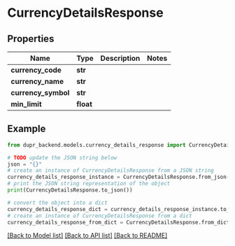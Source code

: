 # CurrencyDetailsResponse


## Properties

Name | Type | Description | Notes
------------ | ------------- | ------------- | -------------
**currency_code** | **str** |  | 
**currency_name** | **str** |  | 
**currency_symbol** | **str** |  | 
**min_limit** | **float** |  | 

## Example

```python
from dupr_backend.models.currency_details_response import CurrencyDetailsResponse

# TODO update the JSON string below
json = "{}"
# create an instance of CurrencyDetailsResponse from a JSON string
currency_details_response_instance = CurrencyDetailsResponse.from_json(json)
# print the JSON string representation of the object
print(CurrencyDetailsResponse.to_json())

# convert the object into a dict
currency_details_response_dict = currency_details_response_instance.to_dict()
# create an instance of CurrencyDetailsResponse from a dict
currency_details_response_from_dict = CurrencyDetailsResponse.from_dict(currency_details_response_dict)
```
[[Back to Model list]](../README.md#documentation-for-models) [[Back to API list]](../README.md#documentation-for-api-endpoints) [[Back to README]](../README.md)


